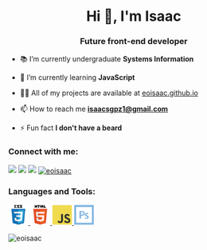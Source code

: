 <h1 align="center">Hi 👋, I'm Isaac</h1>
<h3 align="center">Future front-end developer</h3>

- 📚 I’m currently undergraduate **Systems Information**

- 🌱 I’m currently learning **JavaScript**

- 👨‍💻 All of my projects are available at [eoisaac.github.io](https://eoisaac.github.io/)

- 📫 How to reach me **isaacsgpz1@gmail.com**

- ⚡ Fun fact **I don't have a beard**

<h3 align="left">Connect with me:</h3>
<p align="left">
  <a href="https://linkedin.com/in/eoisaac"><img src="https://img.shields.io/badge/linkedin-0077B5.svg?style=for-the-badge&logo=linkedin&logoColor=white"></a>
<a href="https://twitter.com/_eoisaac"><img src="https://img.shields.io/badge/twitter-1DA1F2.svg?style=for-the-badge&logo=twitter&logoColor=white"></a>
<a href="https://instagram.com/_eoisaac"><img src="https://img.shields.io/badge/instagram-E4405F.svg?style=for-the-badge&logo=instagram&logoColor=white"></a>
<a href="https://dev.to/eoisaac" target="blank"><img align="center" src="https://cdn.jsdelivr.net/npm/simple-icons@3.0.1/icons/dev-dot-to.svg" alt="eoisaac" height="30" width="40" /></a>

<h3 align="left">Languages and Tools:</h3>
<p align="left"> <a href="https://www.w3schools.com/css/" target="_blank"> <img src="https://raw.githubusercontent.com/devicons/devicon/master/icons/css3/css3-original-wordmark.svg" alt="css3" width="40" height="40"/> </a> <a href="https://www.w3.org/html/" target="_blank"> <img src="https://raw.githubusercontent.com/devicons/devicon/master/icons/html5/html5-original-wordmark.svg" alt="html5" width="40" height="40"/> </a> <a href="https://developer.mozilla.org/en-US/docs/Web/JavaScript" target="_blank"> <img src="https://raw.githubusercontent.com/devicons/devicon/master/icons/javascript/javascript-original.svg" alt="javascript" width="40" height="40"/> </a> <a href="https://www.photoshop.com/en" target="_blank"> <img src="https://raw.githubusercontent.com/devicons/devicon/master/icons/photoshop/photoshop-line.svg" alt="photoshop" width="40" height="40"/> </a> </p>

<p><img align="center" src="https://github-readme-stats.vercel.app/api/top-langs?username=eoisaac&show_icons=true&locale=en&layout=compact" alt="eoisaac" /></p>

